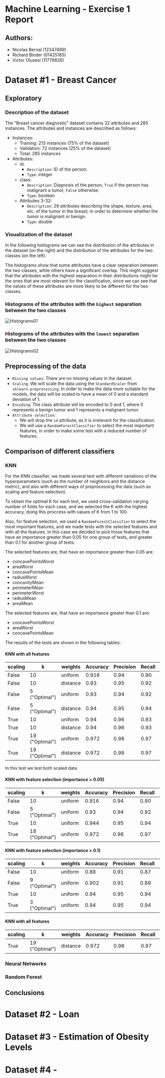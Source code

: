 # Machine Learning - Exercise 1 Report
## Authors:
- Nicolas Bernal (12347489)
- Richard Binder (01425185)
- Victor Olusesi (11776826)

# Dataset #1 - Breast Cancer
## Exploratory
### Description of the dataset
The "Breast cancer diagnostic" dataset contains 32 attributes and 285 instances. The attributes and instances are described as follows:

- Instances:
    - Training: 213 instances (75% of the dataset)
    - Validation: 72 instances (25% of the dataset)
    - Total: 285 instances
- Attributes:
    - id:
        - `Description`: ID of the person.
        - `Type`: integer
    - class:
        - `Description`: Diagnosis of the person, `True` if the person has malignant a tumor, `False` otherwise.
        - `Type`: boolean
    - Attributes 3-32:
        - `Description`: 29 attributes describing the shape, texture, area, etc. of the tumor in the breast; in order to determine whether the tumor is malignant or benign. 
        - `Type`: double

### Visualization of the dataset
In the following histograms we can see the distribution of the attributes in the dataset (on the right) and the distribution of the attributes for the two classes (on the left).

The histograms show that some attributes have a clear separation between the two classes, while others have a significant overlap. This might suggest that the attributes with the highest separation in their distributions might be the ones that are most relevant for the classification, since we can see that the values of these attributes are more likely to be different for the two classes.

### Histograms of the attributes with the `highest` separation between the two classes
![Histograms01](/Exercise1/BreastCancer/plots/interesting_attributes.png)

### Histograms of the attributes with the `lowest` separation between the two classes
![Histograms02](/Exercise1/BreastCancer/plots/non_so_interesting_attributes.png)

## Preprocessing of the data
- `Missing values`: There are no missing values in the dataset.
- `Scaling`: We will scale the data using the `StandardScaler` from `sklearn.preprocessing`. In order to make the data more suitable for the models, the data will be scaled to have a mean of 0 and a standard deviation of 1.
- `Encoding`: The class attribute will be encoded to 0 and 1, where 0 represents a benign tumor and 1 represents a malignant tumor.
- `Attribute selection`: 
    - We will drop the `id` attribute, as it is irrelevant for the classification.
    - We will use a `RandomForestClassifier` to select the most important features, in order to make some test with a reduced number of features.

## Comparison of different classifiers
### KNN

For the KNN classifier, we made several test with different variations of the hyperparameters (such as the number of neighbors and the distance metric), and also with different ways of preprocessing the data (such as scaling and feature selection). 

To obtain the optimal K for each test, we used cross-validation varying number of folds for each case, and we selected the K with the highest accuracy, doing this proccess with values of K from 1 to 100.

Also, for feature selection, we used a `RandomForestClassifier` to select the most important features, and we made tests with the selected features and with all the features. In this case we decided to pick those features that have an importance greater than 0.05 for one group of tests, and greater than 0.1 for another group of tests.

The selected features are, that have an importance greater than 0.05 are:
- concavePointsWorst
- areaWorst
- concavePointsMean
- radiusWorst
- concavityMean
- perimeterMean
- perimeterWorst
- radiusMean
- areaMean

The selected features are, that have an importance greater than 0.1 are:
- concavePointsWorst
- areaWorst
- concavePointsMean

The results of the tests are shown in the following tables:

#### KNN with all features
| scaling | k             | weights | Accuracy | Precision | Recall | F1  |
|---------|---------------|---------|----------|-----------|--------|-----|
| False   | 10            | uniform | 0.916    | 0.94      | 0.90   | 0.914|
| False   | 10            | distance| 0.93     | 0.95      | 0.92   | 0.929|
| False   | 5 ("Optimal") | uniform | 0.93     | 0.94      | 0.92   | 0.929|
| False   | 5 ("Optimal") | distance| 0.94     | 0.95      | 0.94   | 0.944|
| True    | 10            | uniform | 0.94     | 0.96      | 0.93   | 0.943|
| True    | 10            | distance| 0.94     | 0.96      | 0.93   | 0.943|
| True    | 19 ("Optimal") | uniform | 0.972   | 0.98      | 0.97   | 0.972|
| True    | 19 ("Optimal") | distance| 0.972   | 0.98      | 0.97   | 0.972|

In this test we test both scaled data

#### KNN with feature selection (importance > 0.05)
| scaling | k             | weights | Accuracy | Precision | Recall | F1  |
|---------|---------------|---------|----------|-----------|--------|-----|
| False   | 10            | uniform | 0.916     | 0.94      | 0.90   | 0.914|
| False   | 5 ("Optimal") | uniform | 0.93     | 0.94      | 0.92   | 0.929|
| True    | 10            | uniform | 0.944     | 0.95      | 0.94   | 0.944|
| True    | 18 ("Optimal") | uniform | 0.972   | 0.98      | 0.97   | 0.972|


#### KNN with feature selection (importance > 0.1)
| scaling | k             | weights | Accuracy | Precision | Recall | F1  |
|---------|---------------|---------|----------|-----------|--------|-----|
| False   | 10            | uniform | 0.88     | 0.91      | 0.87   | 0.886|
| False   | 9 ("Optimal") | uniform | 0.902    | 0.91      | 0.89   | 0.901|
| True    | 10            | uniform | 0.94     | 0.95      | 0.94   | 0.944|
| True    | 3 ("Optimal") | uniform | 0.94     | 0.95      | 0.94   | 0.944|


#### KNN with all features
| scaling | k             | weights | Accuracy | Precision | Recall | F1  |
|---------|---------------|---------|----------|-----------|--------|-----|
| True    | 19 ("Optimal") | distance| 0.972   | 0.98      | 0.97   | 0.972|


### Neural Networks
### Random Forest

## Conclusions

# Dataset #2 - Loan
# Dataset #3 - Estimation of Obesity Levels 
# Dataset #4 - 
